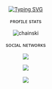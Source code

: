 <div align=center>
<a href="https://git.io/typing-svg"><img src="https://readme-typing-svg.demolab.com?font=Fira+Code&weight=100&size=15&pause=1000&center=true&multiline=true&width=435&height=55&lines=Hello+I'm+Chainski;Learning+is+interminable." alt="Typing SVG" /></a>
</div>

<p align="center">
ᴘʀᴏғɪʟᴇ sᴛᴀᴛs
<p align="center"> <img src="https://komarev.com/ghpvc/?username=chainski&label=Profile%20views&color=0e75b6&style=flat" alt="chainski" /> </p>
<p align="center">
sᴏᴄɪᴀʟ ɴᴇᴛᴡᴏʀᴋs
<p align="center"> 
<a href="https://odysee.com/@chinotechtips"><img src="https://img.shields.io/badge/odysee-EF1970?style=for-the-badge&logo=Odysee&logoColor=white"></a>
<p align="center">
<img align="center" src="https://github-readme-stats.vercel.app/api?username=chainski&count_private=true&show_icons=true&theme=dark" />
<br></br>
<img align="center" src="https://github-readme-stats.vercel.app/api/top-langs/?username=chainski&hide=php&theme=dark" />
